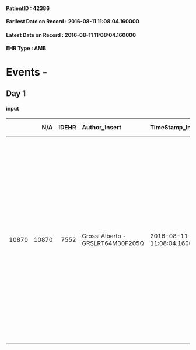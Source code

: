 
#### PatientID : 42386
#### Earliest Date on Record : 2016-08-11 11:08:04.160000
#### Latest Date on Record : 2016-08-11 11:08:04.160000
#### EHR Type : AMB

# Events - 

## Day 1

#### input
|       |    N/A |   IDEHR | Author_Insert                     | TimeStamp_Insert           | EHRType   |   PatientID |   IDDigitalSignDocument | persone_vicine   |   Unnamed: 0_x.1 |   IDANAMNESI_SOCIALE | Patient   | FamigliaAltro   | Paziente_T   | FamigliaAltro_T   |   Non_Rilevabile_x.1 | Note_Non_Rilevabile_x.1   | opt_Problemi   | Note_I                                                                          | chk_contr_sintomi   | chk_competenza                                 | opt_paziente_a   | opt_famiglia_a   | opt_adeguatezza   | ds_note_ad                                                                                                                                                                                                                                                                              | opt_paziente_solo   | ds_note_con                                     | opt_presente_assente   | Presenza_minori   | Caregiver_principale   | opt_risorse_ec   | opt_paziente_ad   | opt_caregiver_ad   | opt_inv_civile            | Needs     | Domestic partnership   |
|------:|-------:|--------:|:----------------------------------|:---------------------------|:----------|------------:|------------------------:|:-----------------|-----------------:|---------------------:|:----------|:----------------|:-------------|:------------------|---------------------:|:--------------------------|:---------------|:--------------------------------------------------------------------------------|:--------------------|:-----------------------------------------------|:-----------------|:-----------------|:------------------|:----------------------------------------------------------------------------------------------------------------------------------------------------------------------------------------------------------------------------------------------------------------------------------------|:--------------------|:------------------------------------------------|:-----------------------|:------------------|:-----------------------|:-----------------|:------------------|:-------------------|:--------------------------|:----------|:-----------------------|
| 10870 |  10870 |    7552 | Grossi Alberto - GRSLRT64M30F205Q | 2016-08-11 11:08:04.160000 | AMB       |       42386 |                  455597 | N/A              |             3953 |                 2551 | No#0      | Si#1            | Parziale#2   | Si#1              |                    0 | NR                        | No#0           | La figlia informa che la paziente non √® informata ufficialmente della diagnosi | controllo sintomi#0 | competenza/capacit√† assistenziale caregiver#0 | Congruenti#1     | Congruenti#1     | Da valutare#2     | La paziente vedova vive sola, la figlia si √® trasferita per assisterla, si segnala che la figlia √® affetta dalla Sindrome di Asperger che le causa attacchi di ansia molto intensi quando non riesce a portare a termine azioni che vorrebbe fare (segnalato dal marito della figlia) | No#0                | La figlia Laura si √® trasferita per assisterla | Presente#1             | No#0              | daughter Laura         | Adeguate#1       | Totale#2          | Totale#2           | in fase di accertamento#2 | Clinici#0 | Figli#2                |


